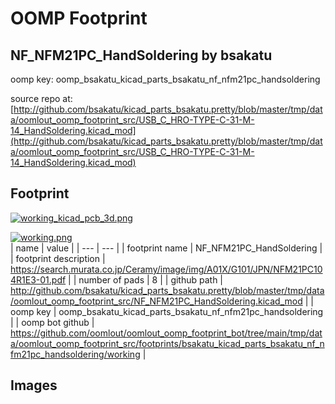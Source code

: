 # OOMP Footprint  
## NF_NFM21PC_HandSoldering  by bsakatu  
  
oomp key: oomp_bsakatu_kicad_parts_bsakatu_nf_nfm21pc_handsoldering  
  
source repo at: [http://github.com/bsakatu/kicad_parts_bsakatu.pretty/blob/master/tmp/data/oomlout_oomp_footprint_src/USB_C_HRO-TYPE-C-31-M-14_HandSoldering.kicad_mod](http://github.com/bsakatu/kicad_parts_bsakatu.pretty/blob/master/tmp/data/oomlout_oomp_footprint_src/USB_C_HRO-TYPE-C-31-M-14_HandSoldering.kicad_mod)  
## Footprint  
  
[![working_kicad_pcb_3d.png](working_kicad_pcb_3d_600.png)](working_kicad_pcb_3d.png)  
  
[![working.png](working_600.png)](working.png)  
| name | value | 
| --- | --- | 
| footprint name | NF_NFM21PC_HandSoldering | 
| footprint description | https://search.murata.co.jp/Ceramy/image/img/A01X/G101/JPN/NFM21PC104R1E3-01.pdf | 
| number of pads | 8 | 
| github path | http://github.com/bsakatu/kicad_parts_bsakatu.pretty/blob/master/tmp/data/oomlout_oomp_footprint_src/NF_NFM21PC_HandSoldering.kicad_mod | 
| oomp key | oomp_bsakatu_kicad_parts_bsakatu_nf_nfm21pc_handsoldering | 
| oomp bot github | https://github.com/oomlout/oomlout_oomp_footprint_bot/tree/main/tmp/data/oomlout_oomp_footprint_src/footprints/bsakatu_kicad_parts_bsakatu_nf_nfm21pc_handsoldering/working | 
## Images  
